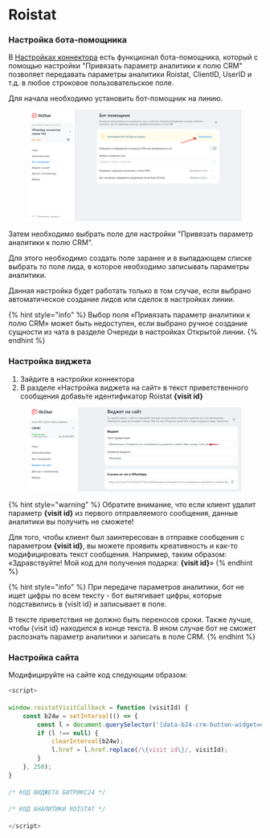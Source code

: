 # Roistat

### Настройка бота-помощника <a href="#nastroika-bota-pomoshnika" id="nastroika-bota-pomoshnika"></a>

В [Настройках коннектора](https://docs.olchat.io/ustanovka-i-nastroika/interfeisy-prilozheniya/opisanie-nastroek-konnektora) есть функционал бота-помощника, который с помощью настройки "Привязать параметр аналитики к полю CRM" позволяет передавать параметры аналитики Roistat, ClientID, UserID и т.д. в любое строковое пользовательское поле.

Для начала необходимо установить бот-помощник на линию.

<figure><img src="../../.gitbook/assets/image (1187).png" alt=""><figcaption></figcaption></figure>

Затем необходимо выбрать поле для настройки "Привязать параметр аналитики к полю CRM".

Для этого необходимо создать поле заранее и в выпадающем списке выбрать то поле лида, в которое необходимо записывать параметры аналитики.

Данная настройка будет работать только в том случае, если выбрано автоматическое создание лидов или сделок в настройках линии.

{% hint style="info" %}
Выбор поля «Привязать параметр аналитики к полю CRM» может быть недоступен, если выбрано ручное создание сущности из чата в разделе Очереди в настройках Открытой линии.
{% endhint %}

### Настройка виджета

1. Зайдите в настройки коннектора
2. В разделе «Настройка виджета на сайт» в текст приветственного сообщения добавьте идентификатор Roistat **{visit id}**

<figure><img src="../../.gitbook/assets/image (1193).png" alt=""><figcaption></figcaption></figure>

{% hint style="warning" %}
Обратите внимание, что если клиент удалит параметр **{visit id}** из первого отправляемого сообщения, данные аналитики вы получить не сможете!

Для того, чтобы клиент был заинтересован в отправке сообщения с параметром **{visit id}**, вы можете проявить креативность и как-то модифицировать текст сообщения. Например, таким образом: «Здравствуйте! Мой код для получения подарка: **{visit id}**»
{% endhint %}

{% hint style="info" %}
При передаче параметров аналитики, бот не ищет цифры по всем тексту - бот вытягивает цифры, которые подставились в {visit id} и записывает в поле.&#x20;

В тексте приветствия не должно быть переносов сроки. Также лучше, чтобы {visit id} находился в конце текста. В ином случае бот не сможет распознать параметр аналитики и записать в поле CRM.
{% endhint %}

### Настройка сайта

Модифицируйте на сайте код следующим образом:

```javascript
<script>

window.roistatVisitCallback = function (visitId) {
    const b24w = setInterval(() => {
        const l = document.querySelector('[data-b24-crm-button-widget=openline_olchat_wa_connector_2]');
        if (l !== null) {
            clearInterval(b24w);
            l.href = l.href.replace(/\{visit id\}/, visitId);
        }
    }, 250);
}

/* КОД ВИДЖЕТА БИТРИКС24 */

/* КОД АНАЛИТИКИ ROISTAT */

</script>
```

